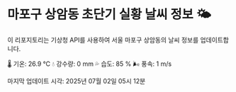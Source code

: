 
# 마포구 상암동 초단기 실황 날씨 정보 🌤️

이 리포지토리는 기상청 API를 사용하여 서울 마포구 상암동의 날씨 정보를 업데이트합니다. 

🌡️ 기온: 26.9 ℃
💧 강수량: 0 mm
💦 습도: 85 %
🌬️ 풍속: 1 m/s

마지막 업데이트 시각: 2025년 07월 02일 05시 12분    
